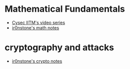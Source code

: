 # Mathematical Fundamentals

- [Cysec IITM's video series](https://youtube.com/playlist?list=PLVRjFGMO1MShfwa3iSxx_yyMtmOYnbG3W&si=2zNCr9w6PZZgPbJv)
- [ir0nstone's math notes](https://ir0nstone.notion.site/Maths-3bb97c269fdc4dde810a3bb3ef9780f1)

# cryptography and attacks

- [ir0nstone's crypto notes](https://ir0nstone.gitbook.io/crypto)
